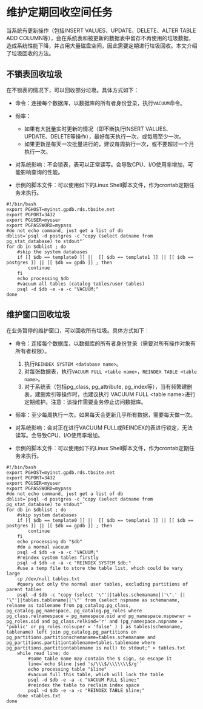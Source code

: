 # 维护定期回收空间任务

当系统有更新操作（包括INSERT VALUES、UPDATE、DELETE、ALTER TABLE ADD COLUMN等），会在系统表和被更新的数据表中留存不再使用的垃圾数据，造成系统性能下降，并占用大量磁盘空间，因此需要定期进行垃圾回收。本文介绍了垃圾回收的方法。

## 不锁表回收垃圾

在不锁表的情况下，可以回收部分垃圾。具体方式如下：

-   命令：连接每个数据库，以数据库的所有者身份登录，执行`VACUUM`命令。

-   频率：

    -   如果有大批量实时更新的情况（即不断执行INSERT VALUES、UPDATE、DELETE等操作），最好每天执行一次，或每周至少一次。
    -   如果更新是每天一次批量进行的，建议每周执行一次，或不要超过一个月执行一次。
-   对系统影响：不会锁表，表可以正常读写。会导致CPU、I/O使用率增加，可能影响查询的性能。

-   示例的脚本文件：可以使用如下的Linux Shell脚本文件，作为crontab定期任务来执行。


```
#!/bin/bash
export PGHOST=myinst.gpdb.rds.tbsite.net
export PGPORT=3432
export PGUSER=myuser
export PGPASSWORD=mypass
#do not echo command, just get a list of db
dblist=`psql -d postgres -c "copy (select datname from pg_stat_database) to stdout"`
for db in $dblist ; do
    #skip the system databases
    if [[ $db == template0 ]] ||  [[ $db == template1 ]] || [[ $db == postgres ]] || [[ $db == gpdb ]] ; then
        continue
    fi
    echo processing $db
    #vacuum all tables (catalog tables/user tables)
    psql -d $db -e -a -c "VACUUM;"
done
```

## 维护窗口回收垃圾

在业务暂停的维护窗口，可以回收所有垃圾。具体方式如下：

-   命令：连接每个数据库，以数据库的所有者身份登录（需要对所有操作对象有所有者权限）。

    1.  执行`REINDEX SYSTEM <database name>`。
    2.  对每张数据表，执行`VACUUM FULL <table name>`，`REINDEX TABLE <table name>`。
    3.  对于系统表（包括pg\_class, pg\_attribute, pg\_index等），当有频繁建删表，建删索引等操作时，也建议执行 VACUUM FULL <table name\>进行定期维护。注意：该操作需要业务停止访问数据库。
-   频率：至少每周执行一次。如果每天会更新几乎所有数据，需要每天做一次。

-   对系统影响：会对正在进行VACUUM FULL或REINDEX的表进行锁定，无法读写。会导致CPU、I/O使用率增加。

-   示例的脚本文件：可以使用如下的Linux Shell脚本文件，作为crontab定期任务来执行。


```
#!/bin/bash
export PGHOST=myinst.gpdb.rds.tbsite.net
export PGPORT=3432
export PGUSER=myuser
export PGPASSWORD=mypass
#do not echo command, just get a list of db
dblist=`psql -d postgres -c "copy (select datname from pg_stat_database) to stdout"`
for db in $dblist ; do
    #skip system databases
    if [[ $db == template0 ]] ||  [[ $db == template1 ]] || [[ $db == postgres ]] || [[ $db == gpdb ]] ; then
        continue
    fi
    echo processing db "$db"
    #do a normal vacuum
    psql -d $db -e -a -c "VACUUM;"
    #reindex system tables firstly
    psql -d $db -e -a -c "REINDEX SYSTEM $db;"
    #use a temp file to store the table list, which could be vary large
    cp /dev/null tables.txt
    #query out only the normal user tables, excluding partitions of parent tables
    psql -d $db -c "copy (select '\"'||tables.schemaname||'\".' || '\"'||tables.tablename||'\"' from (select nspname as schemaname, relname as tablename from pg_catalog.pg_class, pg_catalog.pg_namespace, pg_catalog.pg_roles where pg_class.relnamespace = pg_namespace.oid and pg_namespace.nspowner = pg_roles.oid and pg_class.relkind='r' and (pg_namespace.nspname = 'public' or pg_roles.rolsuper = 'false' ) ) as tables(schemaname, tablename) left join pg_catalog.pg_partitions on pg_partitions.partitionschemaname=tables.schemaname and pg_partitions.partitiontablename=tables.tablename where pg_partitions.partitiontablename is null) to stdout;" > tables.txt
    while read line; do
        #some table name may contain the $ sign, so escape it
        line=`echo $line |sed 's/\\\$/\\\\\\\$/g'`
        echo processing table "$line"
        #vacuum full this table, which will lock the table
        psql -d $db -e -a -c "VACUUM FULL $line;"
        #reindex the table to reclaim index space
        psql -d $db -e -a -c "REINDEX TABLE $line;"
    done <tables.txt
done
```

